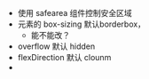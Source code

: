 - 使用 safearea 组件控制安全区域
- 元素的 box-sizing 默认borderbox， 
    - 能不能改？
- overflow 默认 hidden
- flexDirection 默认 clounm
- 